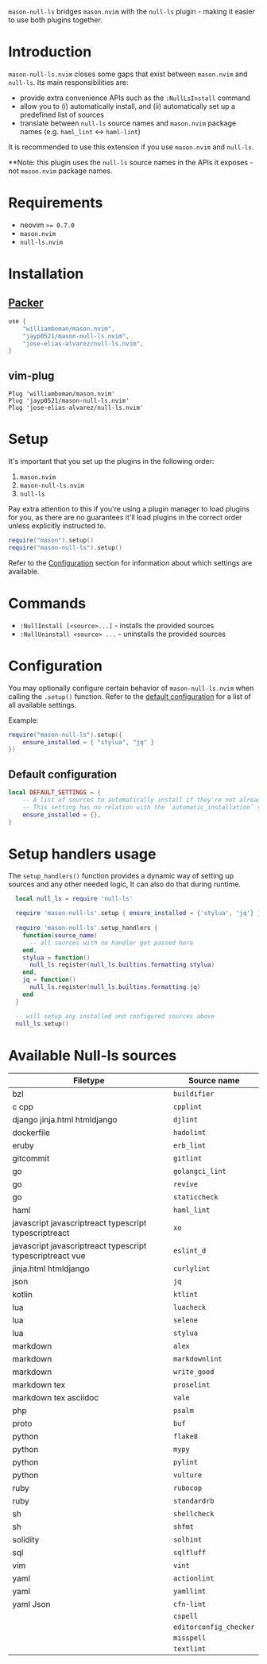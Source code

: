 `mason-null-ls` bridges `mason.nvim` with the `null-ls` plugin - making it easier to use both plugins together.


# Introduction

`mason-null-ls.nvim` closes some gaps that exist between `mason.nvim` and `null-ls`. Its main responsibilities are:

-   provide extra convenience APIs such as the `:NullLsInstall` command
-   allow you to (i) automatically install, and (ii) automatically set up a predefined list of sources
-   translate between `null-ls` source names and `mason.nvim` package names (e.g. `haml_lint` <-> `haml-lint`)

It is recommended to use this extension if you use `mason.nvim` and `null-ls`.

**Note: this plugin uses the `null-ls` source names in the APIs it exposes - not `mason.nvim` package names.


# Requirements

-   neovim `>= 0.7.0`
-   `mason.nvim`
-   `null-ls.nvim`


# Installation

## [Packer](https://github.com/wbthomason/packer.nvim)

```lua
use {
    "williamboman/mason.nvim",
    "jayp0521/mason-null-ls.nvim",
    "jose-elias-alvarez/null-ls.nvim",
}
```

## vim-plug

```vim
Plug 'williamboman/mason.nvim'
Plug 'jayp0521/mason-null-ls.nvim'
Plug 'jose-elias-alvarez/null-ls.nvim'
```


# Setup

It's important that you set up the plugins in the following order:

1. `mason.nvim`
2. `mason-null-ls.nvim`
3. `null-ls`

Pay extra attention to this if you're using a plugin manager to load plugins for you, as there are no guarantees it'll
load plugins in the correct order unless explicitly instructed to.

```lua
require("mason").setup()
require("mason-null-ls").setup()
```

Refer to the [Configuration](#configuration) section for information about which settings are available.


# Commands

-   `:NullInstall [<source>...]` - installs the provided sources
-   `:NullUninstall <source> ...` - uninstalls the provided sources


# Configuration

You may optionally configure certain behavior of `mason-null-ls.nvim` when calling the `.setup()` function. Refer to
the [default configuration](#default-configuration) for a list of all available settings.

Example:

```lua
require("mason-null-ls").setup({
    ensure_installed = { "stylua", "jq" }
})
```

## Default configuration

```lua
local DEFAULT_SETTINGS = {
    -- A list of sources to automatically install if they're not already installed. Example: { "rust_analyzer@nightly", "sumneko_lua" }
    -- This setting has no relation with the `automatic_installation` setting.
    ensure_installed = {},
}
```


# Setup handlers usage

The `setup_handlers()` function provides a dynamic way of setting up sources and any other needed logic, It can also do that during runtime.

```lua
  local null_ls = require 'null-ls'

  require 'mason-null-ls'.setup { ensure_installed = {'stylua', 'jq'} }
  
  require 'mason-null-ls'.setup_handlers {
    function(source_name)
      -- all sources with no handler get passed here
    end,
    stylua = function()
      null_ls.register(null_ls.builtins.formatting.stylua)
    end,
    jq = function()
      null_ls.register(null_ls.builtins.formatting.jq)
    end
  }

  -- will setup any installed and configured sources above
  null_ls.setup()
```


# Available Null-ls sources


| Filetype                                                  | Source name            |
|-----------------------------------------------------------|------------------------|
| bzl                                                       | `buildifier`           |
| c cpp                                                     | `cpplint`              |
| django jinja.html htmldjango                              | `djlint`               |
| dockerfile                                                | `hadolint`             |
| eruby                                                     | `erb_lint`             |
| gitcommit                                                 | `gitlint`              |
| go                                                        | `golangci_lint`        |
| go                                                        | `revive`               |
| go                                                        | `staticcheck`          |
| haml                                                      | `haml_lint`            |
| javascript javascriptreact typescript typescriptreact     | `xo`                   |
| javascript javascriptreact typescript typescriptreact vue | `eslint_d`             |
| jinja.html htmldjango                                     | `curlylint`            |
| json                                                      | `jq`                   |
| kotlin                                                    | `ktlint`               |
| lua                                                       | `luacheck`             |
| lua                                                       | `selene`               |
| lua                                                       | `stylua`               |
| markdown                                                  | `alex`                 |
| markdown                                                  | `markdownlint`         |
| markdown                                                  | `write_good`           |
| markdown tex                                              | `proselint`            |
| markdown tex asciidoc                                     | `vale`                 |
| php                                                       | `psalm`                |
| proto                                                     | `buf`                  |
| python                                                    | `flake8`               |
| python                                                    | `mypy`                 |
| python                                                    | `pylint`               |
| python                                                    | `vulture`              |
| ruby                                                      | `rubocop`              |
| ruby                                                      | `standardrb`           |
| sh                                                        | `shellcheck`           |
| sh                                                        | `shfmt`                |
| solidity                                                  | `solhint`              |
| sql                                                       | `sqlfluff`             |
| vim                                                       | `vint`                 |
| yaml                                                      | `actionlint`           |
| yaml                                                      | `yamllint`             |
| yaml Json                                                 | `cfn-lint`             |
|                                                           | `cspell`               |
|                                                           | `editorconfig_checker` |
|                                                           | `misspell`             |
|                                                           | `textlint`             |
